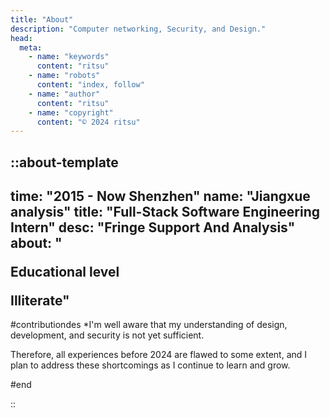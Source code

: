 ```yaml
---
title: "About"
description: "Computer networking, Security, and Design."
head:
  meta:
    - name: "keywords"
      content: "ritsu"
    - name: "robots"
      content: "index, follow"
    - name: "author"
      content: "ritsu"
    - name: "copyright"
      content: "© 2024 ritsu"
---
```


::about-template
---
time: "2015 - Now Shenzhen"
name: "Jiangxue analysis"
title: "Full-Stack Software Engineering Intern"
desc: "Fringe Support And Analysis"
about: "<p>Educational level</p><span>Illiterate</span>"
---

#contributiondes
\*I'm well aware that my understanding of design, development, and security is not yet sufficient.

Therefore, all experiences before 2024 are flawed to some extent, and I plan to address these shortcomings as I continue to learn and grow.

#end

::
